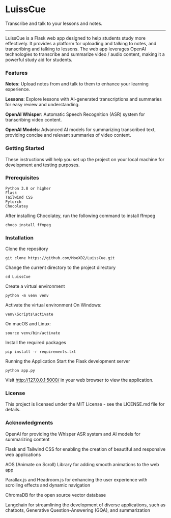 # LuissCue
Transcribe and talk to your lessons and notes.

---

LuissCue is a Flask web app designed to help students study more effectively. It provides a platform for uploading and talking to notes, and transcribing and talking to lessons. The web app leverages OpenAI technologies to transcribe and summarize video / audio content, making it a powerful study aid for students.

### Features
**Notes**: Upload notes from and talk to them to enhance your learning experience.

**Lessons**: Explore lessons with AI-generated transcriptions and summaries for easy review and understanding.

**OpenAI Whisper**: Automatic Speech Recognition (ASR) system for transcribing video content.

**OpenAI Models**: Advanced AI models for summarizing transcribed text, providing concise and relevant summaries of video content.

### Getting Started
These instructions will help you set up the project on your local machine for development and testing purposes.

### Prerequisites
```
Python 3.8 or higher
Flask
Tailwind CSS
Pytorch
Chocolatey
```

After installing Chocolatey, run the following command to install ffmpeg
```
choco install ffmpeg
```

### Installation

Clone the repository
```
git clone https://github.com/MoeXD2/LuissCue.git 
```
Change the current directory to the project directory
```
cd LuissCue
```
Create a virtual environment
```
python -m venv venv
```
Activate the virtual environment
On Windows:
```
venv\Scripts\activate
```
On macOS and Linux:
```
source venv/bin/activate
```
Install the required packages
```
pip install -r requirements.txt
```
Running the Application
Start the Flask development server
```
python app.py
```
Visit http://127.0.0.1:5000/ in your web browser to view the application.

### License
This project is licensed under the MIT License - see the LICENSE.md file for details.

### Acknowledgments

OpenAI for providing the Whisper ASR system and AI models for summarizing content

Flask and Tailwind CSS for enabling the creation of beautiful and responsive web applications

AOS (Animate on Scroll) Library for adding smooth animations to the web app

Parallax.js and Headroom.js for enhancing the user experience with scrolling effects and dynamic navigation

ChromaDB for the open source vector database

Langchain for streamlining the development of diverse applications, such as chatbots, Generative Question-Answering (GQA), and summarization

